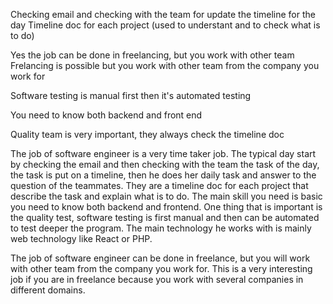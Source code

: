 Checking email and checking with the team for update the timeline for the day
Timeline doc for each project (used to understant and to check what is to do)

Yes the job can be done in freelancing, but you work with other team
Frelancing is possible but you work with other team from the company you work for

Software testing is manual first then it's automated testing

You need to know both backend and front end

Quality team is very important, they always check the timeline doc

The job of software engineer is a very time taker job. The typical day start by checking the email and then checking with the team the task of the day, the task is put on a timeline, then he does her daily task and answer to the question of the teammates. They are a timeline doc for each project that describe the task and explain what is to do. The main skill you need is basic you need to know both backend and frontend. One thing that is important is the quality test, software testing is first manual and then can be automated to test deeper the program. The main technology he works with is mainly web technology like React or PHP.

The job of software engineer can be done in freelance, but you will work with other team from the company you work for. This is a very interesting job if you are in freelance because you work with several companies in different domains.